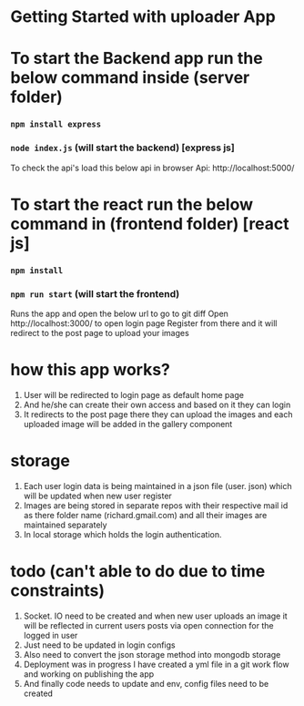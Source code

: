 # Getting Started with uploader App

# To start the Backend app run the below command inside (server folder)

### `npm install express`
### `node index.js` (will start the backend) [express js]

To check the api's load this below api in browser
Api:  http://localhost:5000/

# To start the react run the below command in (frontend folder) [react js]

### `npm install`
### `npm run start` (will start the frontend)

Runs the app and open the below url to go to git diff
Open http://localhost:3000/ to open login page
Register from there and it will redirect to the post page to upload your images

 # how this app works?
  1) User will be redirected to login page as default home page
  2) And he/she can create their own access and based on it they can login
  3) It redirects to the post page there they can upload the images and each uploaded image will be added in the gallery component
     
 # storage
  1) Each user login data is being maintained in a json file (user. json) which will be updated when new user register
  2) Images are being stored in separate repos with their respective mail id as there folder name (richard.gmail.com) and all their images are maintained separately
  3) In local storage which holds the login authentication.

# todo (can't able to do due to time constraints)
 1) Socket. IO need to be created and when new user uploads an image it will be reflected in current users posts via open connection for the logged in user
 2) Just need to be updated in login configs
 3) Also need to convert the json storage method into mongodb storage
 4) Deployment was in progress I have created a yml file in a git work flow and working on publishing the app
 5) And finally code needs to update and env, config files need to be created
